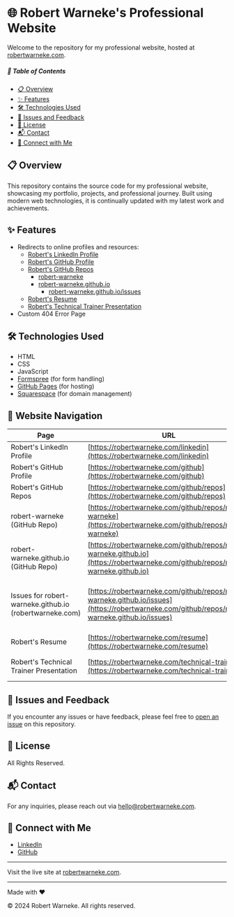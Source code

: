 # 🌐 Robert Warneke's Professional Website

Welcome to the repository for my professional website, hosted at [robertwarneke.com](https://robertwarneke.com).

##### 📑 Table of Contents
- [📋 Overview](#overview)
- [✨ Features](#features)
- [🛠️ Technologies Used](#technologies-used)
- [🐛 Issues and Feedback](#issues-and-feedback)
- [📜 License](#license)
- [📬 Contact](#contact)
- [🤝 Connect with Me](#connect-with-me)

## 📋 Overview <a id="overview"></a>
This repository contains the source code for my professional website, showcasing my portfolio, projects, and professional journey. Built using modern web technologies, it is continually updated with my latest work and achievements.

## ✨ Features <a id="features"></a>
- Redirects to online profiles and resources:
  - [Robert's LinkedIn Profile](https://robertwarneke.com/linkedin)
  - [Robert's GitHub Profile](https://robertwarneke.com/github)
  - [Robert's GitHub Repos](https://robertwarneke.com/github/repos)
    - [robert-warneke](https://robertwarneke.com/github/repos/robert-warneke)
    - [robert-warneke.github.io](https://robertwarneke.com/github/repos/robert-warneke.github.io)
        - [robert-warneke.github.io/issues](https://robertwarneke.com/github/repos/robert-warneke.github.io/issues)
  - [Robert's Resume](https://robertwarneke.com/resume)
  - [Robert's Technical Trainer Presentation](https://robertwarneke.com/technical-trainer)
- Custom 404 Error Page

## 🛠️ Technologies Used <a id="technologies-used"></a>
- HTML
- CSS
- JavaScript
- [Formspree](https://formspree.io) (for form handling)
- [GitHub Pages](https://pages.github.com) (for hosting)
- [Squarespace](https://www.squarespace.com) (for domain management)

## 🔗 Website Navigation <a id="website-navigation"></a>

| Page                          | URL                                                                                       | Description |
|-------------------------------|-------------------------------------------------------------------------------------------|-------------|
| Robert's LinkedIn Profile              | [https://robertwarneke.com/linkedin](https://robertwarneke.com/linkedin)                   | Redirects to Robert's LinkedIn profile |
| Robert's GitHub Profile                | [https://robertwarneke.com/github](https://robertwarneke.com/github)                       | Redirects to Robert's GitHub Profile |
| Robert's GitHub Repos                  | [https://robertwarneke.com/github/repos](https://robertwarneke.com/github/repos)           | Redirects to Robert's GitHub Repositories |
| robert-warneke (GitHub Repo)           | [https://robertwarneke.com/github/repos/robert-warneke](https://robertwarneke.com/github/repos/robert-warneke) | Redirects to Robert's GitHub repository 'robert-warneke' |
| robert-warneke.github.io (GitHub Repo) | [https://robertwarneke.com/github/repos/robert-warneke.github.io](https://robertwarneke.com/github/repos/robert-warneke.github.io) | Redirects to Robert's GitHub repository 'robert-warneke.github.io' |
| Issues for robert-warneke.github.io (robertwarneke.com) | [https://robertwarneke.com/github/repos/robert-warneke.github.io/issues](https://robertwarneke.com/github/repos/robert-warneke.github.io/issues) | Redirects to the 'Issues' tab for Robert's GitHub repository 'robert-warneke.github.io' (robertwarneke.com) |
| Robert's Resume                        | [https://robertwarneke.com/resume](https://robertwarneke.com/resume)                       | Redirects to a PDF of Robert's resume |
| Robert's Technical Trainer Presentation| [https://robertwarneke.com/technical-trainer](https://robertwarneke.com/technical-trainer) | Redirects to a PDF of Robert's Technical Trainer presentation |


## 🐛 Issues and Feedback <a id="issues-and-feedback"></a>
If you encounter any issues or have feedback, please feel free to [open an issue](https://github.com/robert-warneke/robert-warneke.github.io/issues) on this repository.

## 📜 License <a id="license"></a>
All Rights Reserved.

## 📬 Contact <a id="contact"></a>
For any inquiries, please reach out via [hello@robertwarneke.com](mailto:hello@robertwarneke.com).

## 🤝 Connect with Me <a id="connect-with-me"></a>
- [LinkedIn](https://www.linkedin.com/in/robert-warneke)
- [GitHub](https://github.com/robert-warneke)

---

Visit the live site at [robertwarneke.com](https://robertwarneke.com).

---

Made with ❤️

© 2024 Robert Warneke. All rights reserved.